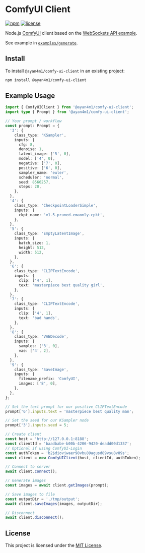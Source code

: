 # ComfyUI Client

[![npm][badge-version]][npm]
[![license][badge-license]][license]

Node.js [ComfyUI](https://github.com/comfyanonymous/ComfyUI) client based on the [WebSockets API example](https://github.com/comfyanonymous/ComfyUI/blob/master/script_examples/websockets_api_example.py).

See example in [`examples/generate`][examples-generate].

## Install

To install `@ayan4m1/comfy-ui-client` in an existing project:

```sh
npm install @ayan4m1/comfy-ui-client
```

## Example Usage

```ts
import { ComfyUIClient } from '@ayan4m1/comfy-ui-client';
import type { Prompt } from '@ayan4m1/comfy-ui-client';

// Your prompt / workflow
const prompt: Prompt = {
  '3': {
    class_type: 'KSampler',
    inputs: {
      cfg: 8,
      denoise: 1,
      latent_image: ['5', 0],
      model: ['4', 0],
      negative: ['7', 0],
      positive: ['6', 0],
      sampler_name: 'euler',
      scheduler: 'normal',
      seed: 8566257,
      steps: 20,
    },
  },
  '4': {
    class_type: 'CheckpointLoaderSimple',
    inputs: {
      ckpt_name: 'v1-5-pruned-emaonly.cpkt',
    },
  },
  '5': {
    class_type: 'EmptyLatentImage',
    inputs: {
      batch_size: 1,
      height: 512,
      width: 512,
    },
  },
  '6': {
    class_type: 'CLIPTextEncode',
    inputs: {
      clip: ['4', 1],
      text: 'masterpiece best quality girl',
    },
  },
  '7': {
    class_type: 'CLIPTextEncode',
    inputs: {
      clip: ['4', 1],
      text: 'bad hands',
    },
  },
  '8': {
    class_type: 'VAEDecode',
    inputs: {
      samples: ['3', 0],
      vae: ['4', 2],
    },
  },
  '9': {
    class_type: 'SaveImage',
    inputs: {
      filename_prefix: 'ComfyUI',
      images: ['8', 0],
    },
  },
};

// Set the text prompt for our positive CLIPTextEncode
prompt['6'].inputs.text = 'masterpiece best quality man';

// Set the seed for our KSampler node
prompt['3'].inputs.seed = 5;

// Create client
const host = 'http://127.0.0.1:8188';
const clientId = 'baadbabe-b00b-4206-9420-deadd00d1337';
// Optional if using ComfyUI-Login
const authToken = 'b2$diovjwaer98vbu89agusd89vsu8v89s';
const client = new ComfyUIClient(host, clientId, authToken);

// Connect to server
await client.connect();

// Generate images
const images = await client.getImages(prompt);

// Save images to file
const outputDir = './tmp/output';
await client.saveImages(images, outputDir);

// Disconnect
await client.disconnect();
```

## License

This project is licensed under the [MIT License][license].

[badge-version]: https://img.shields.io/npm/v/@ayan4m1/comfy-ui-client.svg
[badge-license]: https://img.shields.io/npm/l/@ayan4m1/comfy-ui-client.svg
[npm]: https://www.npmjs.com/package/@ayan4m1/comfy-ui-client
[license]: https://github.com/ayan4m1/comfy-ui-client/blob/main/LICENSE
[examples-generate]: https://github.com/ayan4m1/comfy-ui-client/tree/main/examples/generate

